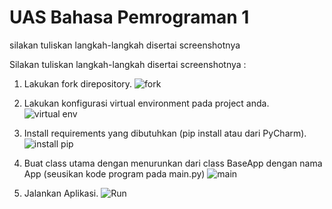 # UAS Bahasa Pemrograman 1

silakan tuliskan langkah-langkah disertai screenshotnya


Silakan tuliskan langkah-langkah disertai screenshotnya :

1. Lakukan fork direpository.
![fork](https://user-images.githubusercontent.com/46749350/57194441-34d6f100-6f71-11e9-9153-3e2377508bf1.png)

2. Lakukan konfigurasi virtual environment pada project anda.
![virtual env](https://user-images.githubusercontent.com/46749350/57194439-343e5a80-6f71-11e9-8b4a-663dc475566f.png)

3. Install requirements yang dibutuhkan (pip install atau dari PyCharm).
![install pip](https://user-images.githubusercontent.com/46749350/57194442-34d6f100-6f71-11e9-9761-ccdff0508674.png)

4. Buat class utama dengan menurunkan dari class BaseApp dengan nama App (seusikan kode
program pada main.py)
![main](https://user-images.githubusercontent.com/46749350/57194437-33a5c400-6f71-11e9-8525-c56979451cc5.png)

5. Jalankan Aplikasi.
![Run](https://user-images.githubusercontent.com/46749350/57194570-95b2f900-6f72-11e9-9108-7f527a10b8e7.png)
